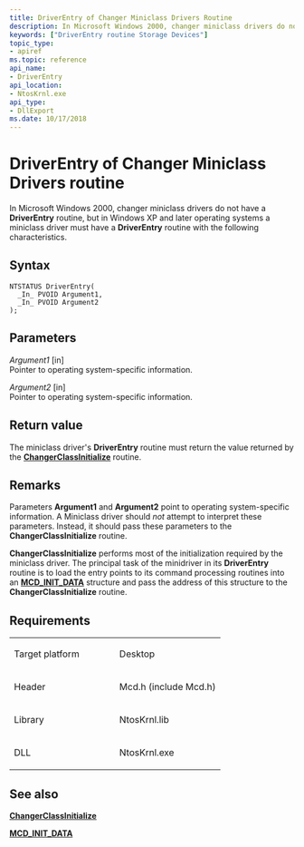 ```yaml
---
title: DriverEntry of Changer Miniclass Drivers Routine
description: In Microsoft Windows 2000, changer miniclass drivers do not have a DriverEntry routine, but in Windows XP and later operating systems a miniclass driver must have a DriverEntry routine with the following characteristics.
keywords: ["DriverEntry routine Storage Devices"]
topic_type:
- apiref
ms.topic: reference
api_name:
- DriverEntry
api_location:
- NtosKrnl.exe
api_type:
- DllExport
ms.date: 10/17/2018
---
```


# DriverEntry of Changer Miniclass Drivers routine


In Microsoft Windows 2000, changer miniclass drivers do not have a **DriverEntry** routine, but in Windows XP and later operating systems a miniclass driver must have a **DriverEntry** routine with the following characteristics.

## Syntax

```ManagedCPlusPlus
NTSTATUS DriverEntry(
  _In_ PVOID Argument1,
  _In_ PVOID Argument2
);
```

## Parameters

*Argument1* \[in\]  
Pointer to operating system-specific information.

*Argument2* \[in\]  
Pointer to operating system-specific information.

## Return value

The miniclass driver's **DriverEntry** routine must return the value returned by the [**ChangerClassInitialize**](/windows-hardware/drivers/ddi/mcd/nf-mcd-changerclassinitialize) routine.

## Remarks

Parameters **Argument1** and **Argument2** point to operating system-specific information. A Miniclass driver should *not* attempt to interpret these parameters. Instead, it should pass these parameters to the **ChangerClassInitialize** routine.

**ChangerClassInitialize** performs most of the initialization required by the miniclass driver. The principal task of the minidriver in its **DriverEntry** routine is to load the entry points to its command processing routines into an [**MCD\_INIT\_DATA**](/windows-hardware/drivers/ddi/mcd/ns-mcd-_mcd_init_data) structure and pass the address of this structure to the **ChangerClassInitialize** routine.

## Requirements

<table>
<colgroup>
<col width="50%" />
<col width="50%" />
</colgroup>
<tbody>
<tr class="odd">
<td align="left"><p>Target platform</p></td>
<td align="left">Desktop</td>
</tr>
<tr class="even">
<td align="left"><p>Header</p></td>
<td align="left">Mcd.h (include Mcd.h)</td>
</tr>
<tr class="odd">
<td align="left"><p>Library</p></td>
<td align="left">NtosKrnl.lib</td>
</tr>
<tr class="even">
<td align="left"><p>DLL</p></td>
<td align="left">NtosKrnl.exe</td>
</tr>
</tbody>
</table>

## <span id="see_also"></span>See also


[**ChangerClassInitialize**](/windows-hardware/drivers/ddi/mcd/nf-mcd-changerclassinitialize)

[**MCD\_INIT\_DATA**](/windows-hardware/drivers/ddi/mcd/ns-mcd-_mcd_init_data)

 


